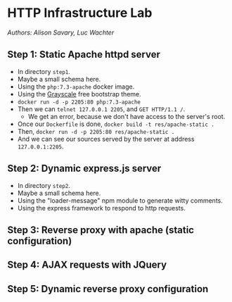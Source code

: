 # HTTP Infrastructure Lab

_Authors: Alison Savary, Luc Wachter_

## Step 1: Static Apache httpd server

- In directory `step1`.
- Maybe a small schema here.
- Using the `php:7.3-apache` docker image.
- Using the [Grayscale](https://startbootstrap.com/previews/grayscale/) free bootstrap theme.
- `docker run -d -p 2205:80 php:7.3-apache`
- Then we can `telnet 127.0.0.1 2205`, and `GET HTTP/1.1 /`.
  - We get an error, because we don't have access to the server's root.
- Once our `Dockerfile` is done, `docker build -t res/apache-static .`
- Then, `docker run -d -p 2205:80 res/apache-static .`
- And we can see our sources served by the server at address `127.0.0.1:2205`.

## Step 2: Dynamic express.js server

- In directory `step2`.
- Maybe a small schema here.
- Using the "loader-message" npm module to generate witty comments.
- Using the express framework to respond to http requests.

## Step 3: Reverse proxy with apache (static configuration)

## Step 4: AJAX requests with JQuery

## Step 5: Dynamic reverse proxy configuration
